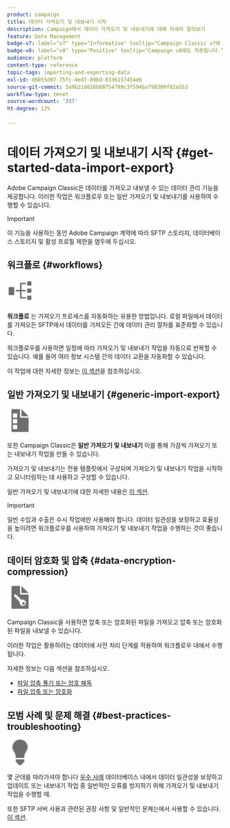 ```yaml
---
product: campaign
title: 데이터 가져오기 및 내보내기 시작
description: Campaign에서 데이터 가져오기 및 내보내기에 대해 자세히 알아보기
feature: Data Management
badge-v7: label="v7" type="Informative" tooltip="Campaign Classic v7에 적용"
badge-v8: label="v8" type="Positive" tooltip="Campaign v8에도 적용됩니다."
audience: platform
content-type: reference
topic-tags: importing-and-exporting-data
exl-id: d6055d97-75fc-4ed7-89bd-8336157454eb
source-git-commit: 3a9b21d626b60754789c3f594ba798309f62a553
workflow-type: tm+mt
source-wordcount: '337'
ht-degree: 12%

---
```


# 데이터 가져오기 및 내보내기 시작 {#get-started-data-import-export}



Adobe Campaign Classic은 데이터를 가져오고 내보낼 수 있는 데이터 관리 기능을 제공합니다. 이러한 작업은 워크플로우 또는 일반 가져오기 및 내보내기를 사용하여 수행할 수 있습니다.

>[!IMPORTANT]
>
>이 기능을 사용하는 동안 Adobe Campaign 계약에 따라 SFTP 스토리지, 데이터베이스 스토리지 및 활성 프로필 제한을 염두에 두십시오.

## 워크플로 {#workflows}

<img src="assets/do-not-localize/icon_workflows.svg" width="60px">

**워크플로** 는 가져오기 프로세스를 자동화하는 유용한 방법입니다. 로컬 파일에서 데이터를 가져오든 SFTP에서 데이터를 가져오든 간에 데이터 관리 절차를 표준화할 수 있습니다.

워크플로우를 사용하면 일정에 따라 가져오기 및 내보내기 작업을 자동으로 반복할 수 있습니다. 예를 들어 여러 정보 시스템 간의 데이터 교환을 자동화할 수 있습니다.

이 작업에 대한 자세한 정보는 [이 섹션](../../platform/using/import-export-workflows.md)을 참조하십시오.

## 일반 가져오기 및 내보내기 {#generic-import-export}

<img src="assets/do-not-localize/icon_templates.svg" width="60px">

또한 Campaign Classic은 **일반 가져오기 및 내보내기** 이를 통해 가끔씩 가져오기 또는 내보내기 작업을 만들 수 있습니다.

가져오기 및 내보내기는 전용 템플릿에서 구성되며 가져오기 및 내보내기 작업을 시작하고 모니터링하는 데 사용하고 구성할 수 있습니다.

일반 가져오기 및 내보내기에 대한 자세한 내용은 [이 섹션](../../platform/using/about-generic-imports-exports.md).

>[!IMPORTANT]
>일반 수입과 수출은 수시 작업에만 사용해야 합니다. 데이터 일관성을 보장하고 효율성을 높이려면 워크플로우를 사용하여 가져오기 및 내보내기 작업을 수행하는 것이 좋습니다.

## 데이터 암호화 및 압축 {#data-encryption-compression}

<img src="assets/do-not-localize/icon_encrypt.svg" width="60px">

Campaign Classic을 사용하면 압축 또는 암호화된 파일을 가져오고 압축 또는 암호화된 파일을 내보낼 수 있습니다.

이러한 작업은 활용하려는 데이터에 사전 처리 단계를 적용하여 워크플로우 내에서 수행됩니다.

자세한 정보는 다음 섹션을 참조하십시오.

* [파일 압축 풀기 또는 암호 해독](../../platform/using/unzip-decrypt.md)
* [파일 압축 또는 암호화](../../platform/using/zip-encrypt.md)

## 모범 사례 및 문제 해결 {#best-practices-troubleshooting}

<img src="assets/do-not-localize/icon_bestpractices.svg" width="60px">

몇 군데를 따라가셔야 합니다 [우수 사례](../../platform/using/import-export-best-practices.md) 데이터베이스 내에서 데이터 일관성을 보장하고 업데이트 또는 내보내기 작업 중 일반적인 오류를 방지하기 위해 가져오기 및 내보내기 작업을 수행할 때.

또한 SFTP 서버 사용과 관련된 권장 사항 및 일반적인 문제는에서 사용할 수 있습니다. [이 섹션](../../platform/using/sftp-server-usage.md).
